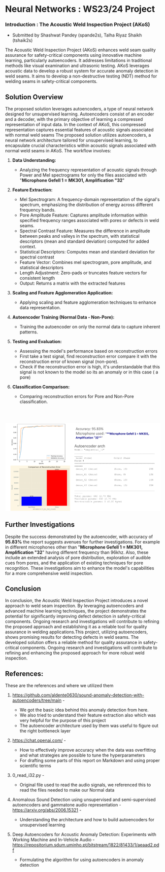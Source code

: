 # Neural Networks : WS23/24 Project
### Introduction : The Acoustic Weld Inspection Project (AKoS) 

- Submitted by Shashwat Pandey (spande2s), Talha Riyaz Shaikh (tshaik2s)


The Acoustic Weld Inspection Project (AKoS) enhances weld seam quality assurance for safety-critical components using innovative machine learning, particularly autoencoders. It addresses limitations in traditional methods like visual examination and ultrasonic testing. AKoS leverages acoustic data to develop a robust system for accurate anomaly detection in weld seams. It aims to develop a non-destructive testing (NDT) method for welding seams in safety-critical components.

## Solution Overview

The proposed solution leverages autoencoders, a type of neural network designed for unsupervised learning. Autoencoders consist of an encoder and a decoder, with the primary objective of learning a compressed representation of input data. In the context of AKoS, this compressed representation captures essential features of acoustic signals associated with normal weld seams
The proposed solution utilizes autoencoders, a neural network architecture tailored for unsupervised learning, to encapsulate crucial characteristics within acoustic signals associated with normal weld seams in AKoS. The workflow involves:

1. **Data Understanding:**
   - Analyzing the frequency representation of acoustic signals through Power and Mel spectrograms for only the files associated with "**Microphone Gefell 1 = MK301, Amplification "32**"

2. **Feature Extraction:**
   - Mel Spectrogram: A frequency-domain representation of the signal's spectrum, emphasizing the distribution of energy across different frequency bands.
   - Pore Amplitude Feature: Captures amplitude information within specified frequency ranges associated with pores or defects in weld seams.
   - Spectral Contrast Feature: Measures the difference in amplitude between peaks and valleys in the spectrum, with statistical descriptors (mean and standard deviation) computed for added context.
   - Statistical Descriptors: Computes mean and standard deviation for spectral contrast
   - Feature Vector: Combines mel spectrogram, pore amplitude, and statistical descriptors
   - Length Adjustment: Zero-pads or truncates feature vectors for consistent length
   - Output: Returns a matrix with the extracted features

3. **Scaling and Feature Agglomeration Application:**
   - Applying scaling and feature agglomeration techniques to enhance data representation.

4. **Autoencoder Training (Normal Data - Non-Pore):**
   - Training the autoencoder on only the normal data to capture inherent patterns.

5. **Testing and Evaluation:**
   - Assessing the model's performance based on reconstruction errors
    - First take a test signal, find reconstruction error compare it with the reconstruction error of known signal (non-pore). 
    - Check if the reconstruction error is high, it's understandable that this signal is not known to the model so its an anomaly or in this case ( a pore) 


6. **Classification Comparison:**
   - Comparing reconstruction errors for Pore and Non-Pore classification.
   
<br>
<br>

   ![Results](AKOS_result.png)


## Further Investigations

Despite the success demonstrated by the autoencoder, with accuracy of **95.83%** the report suggests avenues for further investigations. For example in different microphones other than  "**Microphone Gefell 1 = MK301, Amplification "32**" having different frequency than 96khz. Also, these include an extended analysis of pore distribution, exploration of audible cues from pores, and the application of existing techniques for pore recognition. These investigations aim to enhance the model's capabilities for a more comprehensive weld inspection.

## Conclusion

In conclusion, the Acoustic Weld Inspection Project introduces a novel approach to weld seam inspection. By leveraging autoencoders and advanced machine learning techniques, the project demonstrates the potential for significantly improving defect detection in safety-critical components. Ongoing research and investigations will contribute to refining the proposed approach and establishing it as a reliable tool for quality assurance in welding applications.This project, utilizing autoencoders, shows promising results for detecting defects in weld seams. The developed solution offers a reliable method for quality assurance in safety-critical components. Ongoing research and investigations will contribute to refining and enhancing the proposed approach for more robust weld inspection.

## References: 
These are the references and where we utilized them
1. https://github.com/aldente0630/sound-anomaly-detection-with-autoencoders/tree/main - 
    - We got the basic idea behind this anomaly detection from here. 
    - We also tried to understand their feature extraction also which was very helpful for the purpose of this project
    - The autoencoder architecture used by them was useful to figure out the right bottleneck layer

2. https://chat.openai.com/ - 
    - How to effectively improve accuracy when the data was overfitting and what strategies are possible to tune the hyperparameters
    - For drafting some parts of this report on Markdown and using proper scientific terms
3. 0_read_i32.py -
    - Original file used to read the audio signals, we referenced this to read the files needed to make our Normal data
4. Anomalous Sound Detection using unsupervised and semi-supervised autoencoders and gammatone audio representation - https://arxiv.org/abs/2006.15321 -
    - Understanding the architecture and how to build autoencoders for unsupervised learning
5. Deep Autoencoders for Acoustic Anomaly Detection: Experiments with Working Machine and In-Vehicle Audio - https://repositorium.sdum.uminho.pt/bitstream/1822/81433/1/aeaad2.pdf
    - Formulating the algorithm for using autoencoders in anomaly detection